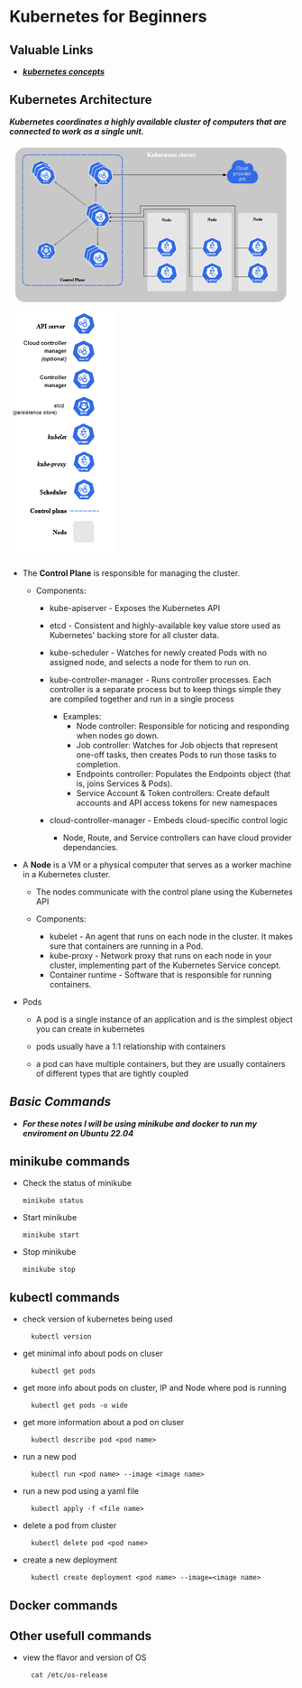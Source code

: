 # Kubernetes for Beginners

## Valuable Links

* ***[kubernetes concepts](https://kubernetes.io/docs/concepts/)***


## Kubernetes Architecture

***Kubernetes coordinates a highly available cluster of computers that are connected to work as a single unit.***


![](img/clusterdiagram2.PNG) ![](img/clusterdiagram-legend.PNG)

* The **Control Plane** is responsible for managing the cluster. 
    * Components: 
      * kube-apiserver - Exposes the Kubernetes API
      * etcd - Consistent and highly-available key value store used as Kubernetes' backing store for all cluster data.
      * kube-scheduler - Watches for newly created Pods with no assigned node, and selects a node for them to run on.
      * kube-controller-manager - Runs controller processes. Each controller is a separate process but to keep things simple they are compiled together and run in a single process
        * Examples: 
            * Node controller: Responsible for noticing and responding when nodes go down.
            * Job controller: Watches for Job objects that represent one-off tasks, then creates Pods to run those tasks to completion.
            * Endpoints controller: Populates the Endpoints object (that is, joins Services & Pods).
            * Service Account & Token controllers: Create default accounts and API access tokens for new namespaces

      * cloud-controller-manager - Embeds cloud-specific control logic
        * Node, Route, and Service controllers can have cloud provider dependancies.
      

* A **Node** is a VM or a physical computer that serves as a worker machine in a Kubernetes cluster.
    * The nodes communicate with the control plane using the Kubernetes API

    * Components: 
      * kubelet - An agent that runs on each node in the cluster. It makes sure that containers are running in a Pod.
      * kube-proxy - Network proxy that runs on each node in your cluster, implementing part of the Kubernetes Service concept.
      * Container runtime - Software that is responsible for running containers.


* Pods
    - A pod is a single instance of an application and is the simplest object you can create in kubernetes

    - pods usually have a 1:1 relationship with containers

    - a pod can have multiple containers, but they are usually containers of different types that are tightly coupled 


## ***Basic Commands***

   
* ***For these notes I will be using minikube and docker to run my enviroment on Ubuntu 22.04*** 

## **minikube commands**

* Check the status of minikube

  ```
  minikube status
  ```
* Start minikube

  ```
  minikube start
  ```

* Stop minikube

  ```
  minikube stop
  ```



## **kubectl commands**

* check version of kubernetes being used
  
  ```
    kubectl version
  ```

* get minimal info about pods on cluser

  ```
    kubectl get pods
  ```

* get more info about pods on cluster, IP and Node where pod is running

  ```
    kubectl get pods -o wide
  ```

* get more information about a pod on cluser

  ```
    kubectl describe pod <pod name>
  ```
* run a new pod

  ```
    kubectl run <pod name> --image <image name>
  ```
* run a new pod using a yaml file

  ```
    kubectl apply -f <file name>
  ```

* delete a pod from cluster

  ```
    kubectl delete pod <pod name>
  ```


* create a new deployment

  ```
    kubectl create deployment <pod name> --image=<image name>
  ```

## **Docker commands**


## **Other usefull commands**

* view the flavor and version of OS
  ```
    cat /etc/os-release
  ```